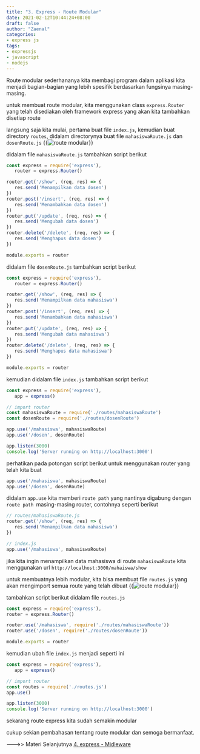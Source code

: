 ```yaml
---
title: "3. Express - Route Modular"
date: 2021-02-12T10:44:24+08:00
draft: false
author: "Zaenal"
categories: 
- express js
tags:
- expressjs
- javascript
- nodejs
---
```


Route modular sederhananya kita membagi program dalam aplikasi kita menjadi
bagian-bagian yang lebih spesifik berdasarkan fungsinya masing-masing. 

untuk membuat route modular, kita menggunakan class `express.Router` yang telah disediakan oleh framework express yang akan kita tambahkan disetiap route

langsung saja kita mulai, pertama buat file `index.js`, kemudian buat directory `routes`, didalam directorynya buat file `mahasiswaRoute.js` dan `dosenRoute.js`
{{<image src="/expressjs/route-modular1.PNG" alt="route modular">}}

didalam file `mahasiswaRoute.js` tambahkan script berikut
```javascript
const express = require('express'),
   router = express.Router()

router.get('/show', (req, res) => {
   res.send('Menampilkan data dosen')
})
router.post('/insert', (req, res) => {
   res.send('Menambahkan data dosen')
})
router.put('/update', (req, res) => {
   res.send('Mengubah data dosen')
})
router.delete('/delete', (req, res) => {
   res.send('Menghapus data dosen')
})

module.exports = router
```

didalam file `dosenRoute.js` tambahkan script berikut
```javascript
const express = require('express'),
   router = express.Router()

router.get('/show', (req, res) => {
   res.send('Menampilkan data mahasiswa')
})
router.post('/insert', (req, res) => {
   res.send('Menambahkan data mahasiswa')
})
router.put('/update', (req, res) => {
   res.send('Mengubah data mahasiswa')
})
router.delete('/delete', (req, res) => {
   res.send('Menghapus data mahasiswa')
})

module.exports = router
```

kemudian didalam file `index.js` tambahkan script berikut
```javascript
const express = require('express'),
   app = express()

// import router
const mahasiswaRoute = require('./routes/mahasiswaRoute')
const dosenRoute = require('./routes/dosenRoute')

app.use('/mahasiswa', mahasiswaRoute)
app.use('/dosen', dosenRoute)

app.listen(3000)
console.log('Server running on http://localhost:3000')
```
perhatikan pada potongan script berikut untuk menggunakan router yang telah kita buat
```javascript
app.use('/mahasiswa', mahasiswaRoute)
app.use('/dosen', dosenRoute)
```
didalam `app.use` kita memberi `route path` yang nantinya digabung dengan `route path `masing-masing router, contohnya seperti berikut
```javascript
// routes/mahasiswaRoute.js
router.get('/show', (req, res) => {
   res.send('Menampilkan data mahasiswa')
})
```
```javascript
// index.js
app.use('/mahasiswa', mahasiswaRoute)
```
jika kita ingin menampilkan data mahasiswa di route `mahasiswaRoute` kita menggunakan url `http://localhost:3000/mahaiswa/show`

untuk membuatnya lebih modular, kita bisa membuat file `routes.js` yang akan mengimport semua route yang telah dibuat
{{<image src="/expressjs/route-modular.PNG" alt="route modular">}}

tambahkan script berikut didalam file `routes.js`
```javascript
const express = require('express'),
router = express.Router()

router.use('/mahasiswa', require('./routes/mahasiswaRoute'))
router.use('/dosen', require('./routes/dosenRoute'))

module.exports = router
```

kemudian ubah file `index.js` menjadi seperti ini
```javascript
const express = require('express'),
   app = express()

// import router
const routes = require('./routes.js')
app.use()

app.listen(3000)
console.log('Server running on http://localhost:3000')
```

sekarang route express kita sudah semakin modular

cukup sekian pembahasan tentang route modular dan semoga bermanfaat. 

--->> Materi Selanjutnya [4. express - Midleware](/expressjs/middleware/)




